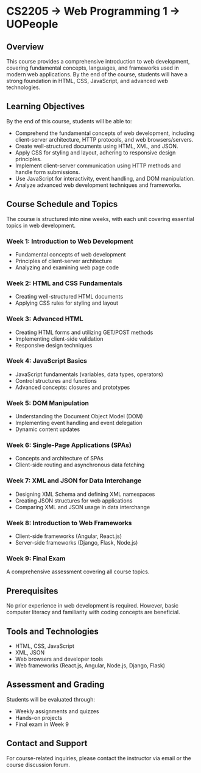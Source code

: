 # CS2205 -> Web Programming 1 -> UOPeople

## Overview

This course provides a comprehensive introduction to web development, covering fundamental concepts, languages, and frameworks used in modern web applications. By the end of the course, students will have a strong foundation in HTML, CSS, JavaScript, and advanced web technologies.

## Learning Objectives

By the end of this course, students will be able to:

- Comprehend the fundamental concepts of web development, including client-server architecture, HTTP protocols, and web browsers/servers.
- Create well-structured documents using HTML, XML, and JSON.
- Apply CSS for styling and layout, adhering to responsive design principles.
- Implement client-server communication using HTTP methods and handle form submissions.
- Use JavaScript for interactivity, event handling, and DOM manipulation.
- Analyze advanced web development techniques and frameworks.

## Course Schedule and Topics

The course is structured into nine weeks, with each unit covering essential topics in web development.

### Week 1: Introduction to Web Development

- Fundamental concepts of web development
- Principles of client-server architecture
- Analyzing and examining web page code

### Week 2: HTML and CSS Fundamentals

- Creating well-structured HTML documents
- Applying CSS rules for styling and layout

### Week 3: Advanced HTML

- Creating HTML forms and utilizing GET/POST methods
- Implementing client-side validation
- Responsive design techniques

### Week 4: JavaScript Basics

- JavaScript fundamentals (variables, data types, operators)
- Control structures and functions
- Advanced concepts: closures and prototypes

### Week 5: DOM Manipulation

- Understanding the Document Object Model (DOM)
- Implementing event handling and event delegation
- Dynamic content updates

### Week 6: Single-Page Applications (SPAs)

- Concepts and architecture of SPAs
- Client-side routing and asynchronous data fetching

### Week 7: XML and JSON for Data Interchange

- Designing XML Schema and defining XML namespaces
- Creating JSON structures for web applications
- Comparing XML and JSON usage in data interchange

### Week 8: Introduction to Web Frameworks

- Client-side frameworks (Angular, React.js)
- Server-side frameworks (Django, Flask, Node.js)

### Week 9: Final Exam

A comprehensive assessment covering all course topics.

## Prerequisites

No prior experience in web development is required. However, basic computer literacy and familiarity with coding concepts are beneficial.

## Tools and Technologies

- HTML, CSS, JavaScript
- XML, JSON
- Web browsers and developer tools
- Web frameworks (React.js, Angular, Node.js, Django, Flask)

## Assessment and Grading

Students will be evaluated through:

- Weekly assignments and quizzes
- Hands-on projects
- Final exam in Week 9

## Contact and Support

For course-related inquiries, please contact the instructor via email or the course discussion forum.
